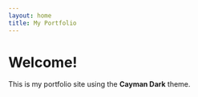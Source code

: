 ```yaml
---
layout: home
title: My Portfolio
---
```


# Welcome!

This is my portfolio site using the **Cayman Dark** theme.
